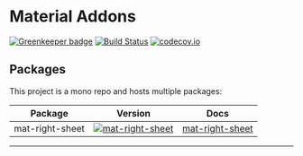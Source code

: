 # Material Addons

[![Greenkeeper badge](https://badges.greenkeeper.io/footageone/angular-material-addons.svg)](https://greenkeeper.io/)
[![Build Status](https://travis-ci.com/footageone/angular-material-addons.svg?branch=master)](https://travis-ci.com/ng-maps/ng-maps)
[![codecov.io](https://codecov.io/github/footageone/angular-material-addons/coverage.svg?branch=master)](https://codecov.io/github/ng-maps/ng-maps?branch=master)

## Packages

This project is a mono repo and hosts multiple packages:

| Package                               | Version                              | Docs                                                                                                           
|---------------------------------------|-----------------------|--------------------|
| mat-right-sheet                             | [![mat-right-sheet](https://img.shields.io/npm/v/mat-right-sheet.svg)](https://www.npmjs.com/package/mat-right-sheet)      | [mat-right-sheet](https://github.com/footageone/angular-material-addons/tree/master/projects/right-sheet)                                        |
---
